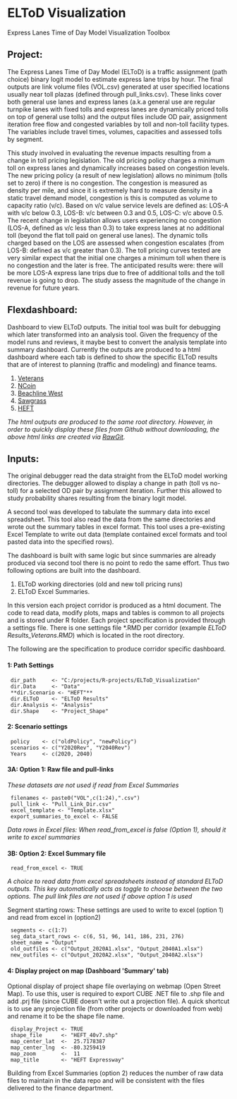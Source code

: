 # ELToD Visualization
Express Lanes Time of Day Model Visualization Toolbox

## Project:
The Express Lanes Time of Day Model (ELToD) is a traffic assignment (path choice) binary logit model to estimate express lane trips by hour. The final outputs are link volume files (VOL.csv) generated at user specified locations usually near toll plazas (defined through pull_links.csv). These links cover both general use lanes and express lanes (a.k.a general use are regular turnpike lanes with fixed tolls and express lanes are dynamically priced tolls on top of general use tolls) and the output files include OD pair, assignment iteration free flow and congested variables by toll and non-toll facility types. The variables include travel times, volumes, capacities and assessed tolls by segment.

This study involved in evaluating the revenue impacts resulting from a change in toll pricing legislation. The old pricing policy charges a minimum toll on express lanes and dynamically increases based on congestion levels. The new pricing policy (a result of new legislation) allows no minimum (tolls set to zero) if there is no congestion. The congestion is measured as density per mile, and since it is extremely hard to measure density in a static travel demand model, congestion is this is computed as volume to capacity ratio (v/c). Based on v/c value service levels are defined as: LOS-A with v/c below 0.3, LOS-B: v/c between 0.3 and 0.5, LOS-C: v/c above 0.5. The recent change in legislation allows users experiencing no congestion (LOS-A, defined as v/c less than 0.3) to take express lanes at no additional toll (beyond the flat toll paid on general use lanes). The dynamic tolls charged based on the LOS are assessed when congestion escalates (from LOS-B: defined as v/c greater than 0.3). The toll pricing curves tested are very similar expect that the initial one charges a minimum toll when there is no congestion and the later is free. The anticipated results were: there will be more LOS-A express lane trips due to free of additional tolls and the toll revenue is going to drop. The study assess the magnitude of the change in revenue for future years.


## Flexdashboard:
Dashboard to view ELToD outputs. The initial tool was built for debugging which later transformed into an analysis tool. Given the frequency of the model runs and reviews, it maybe best to convert the analysis template into summary dashboard.  Currently the outputs are produced to a html dashboard where each tab is defined to show the specific ELToD results that are of interest to planning (traffic and modeling) and finance teams.

1. [Veterans](https://cdn.rawgit.com/4Step/ELToD_Visualization/e1290453/ELToD_Results_Veterans.html)
2. [NCoin](https://cdn.rawgit.com/4Step/ELToD_Visualization/e1290453/ELToD_Results_NCoin.html)
3. [Beachline  West](https://cdn.rawgit.com/4Step/ELToD_Visualization/e1290453/ELToD_Results_BLW.html)
4. [Sawgrass](https://cdn.rawgit.com/4Step/ELToD_Visualization/e1290453/ELToD_Results_Sawgrass.html)
5. [HEFT](https://cdn.rawgit.com/4Step/ELToD_Visualization/e1290453/ELToD_Results_HEFT.html)

*The html outputs are produced to the same root directory. However, in order to quickly display these files from Github without downloading, the above html links are created via [RawGit](http://rawgit.com/).*

## Inputs:
The original debugger read the data straight from the ELToD model working directories. The debugger allowed to display a change in path (toll vs no-toll) for a selected OD pair by assignment iteration. Further this allowed to study probability shares resulting from the binary logit model.

A second tool was developed to tabulate the summary data into excel spreadsheet. This tool also read the data from the same directories and wrote out the summary tables in excel format. This tool uses a pre-existing Excel Template to write out data (template contained excel formats and tool pasted data into the specified rows).

The dashboard is built with same logic but since summaries are already produced via second tool there is no point to redo the same effort. Thus two following options are built into the dashboard.

1. ELToD working directories (old and new toll pricing runs)
2. ELToD Excel Summaries.

In this version each project corridor is produced as a html document. The code to read data, modify plots, maps and tables is common to all projects and is stored under R folder. Each project specification is provided through a settings file. There is one settings file \*.RMD per corridor (example *ELToD Results_Veterans.RMD*) which is located in the root directory.

The following are the specification to produce corridor specific dashboard.

#### 1: Path Settings
     dir_path     <- "C:/projects/R-projects/ELToD_Visualization"  
     dir.Data     <- "Data"  
     **dir.Scenario <- "HEFT"**  
     dir.ELToD    <- "ELToD Results"  
     dir.Analysis <- "Analysis"  
     dir.Shape    <- "Project_Shape"  

#### 2: Scenario settings
     policy    <- c("oldPolicy", "newPolicy")  
     scenarios <- c("Y2020Rev", "Y2040Rev")  
     Years     <- c(2020, 2040)  

#### 3A: Option 1: Raw file and pull-links
*These datasets are not used if read from Excel Summaries*  

     filenames <- paste0("VOL",c(1:24),".csv")  
     pull_link <- "Pull_Link_Dir.csv"  
     excel_template <- "Template.xlsx"  
     export_summaries_to_excel <- FALSE
 *Data rows in Excel files: When read_from_excel is false (Option 1), should it write to excel summaries*  

#### 3B: Option 2: Excel Summary file
     read_from_excel <- TRUE
 *A choice to read data from excel spreadsheets instead of standard ELToD outputs. This key automatically acts as toggle to choose between the two options. The pull link files are not used if above option 1 is used*  

Segment starting rows: These settings are used to write to excel (option 1) and read from excel in (option2)  

     segments <- c(1:7)  
     seg_data_start_rows <- c(6, 51, 96, 141, 186, 231, 276)  
     sheet_name = "Output"  
     old_outfiles <- c("Output_2020A1.xlsx", "Output_2040A1.xlsx")  
     new_outfiles <- c("Output_2020A2.xlsx", "Output_2040A2.xlsx")  

#### 4: Display project on map (Dashboard 'Summary' tab)
Optional display of project shape file overlaying on webmap (Open Street Map). To use this, user is required to export CUBE .NET file to .shp file and add .prj file (since CUBE doesn't write out a projection file). A quick shortcut is to use any projection file (from other projects or downloaded from web) and rename it to be the shape file name.  

     display_Project <- TRUE  
     shape_file      <- "HEFT_40v7.shp"  
     map_center_lat  <-  25.7178387  
     map_center_lng  <- -80.3259419  
     map_zoom        <-  11  
     map_title       <- "HEFT Expressway"    

Building from Excel Summaries (option 2) reduces the number of raw data files to maintain in the data repo and will be consistent with the files delivered to the finance department.
